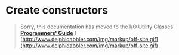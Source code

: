 <a href='Hidden comment: 
$Rev$
$Date$
'></a>

# Create constructors #

> Sorry, this documentation has moved to the I/O Utility Classes **[Programmers' Guide](http://wiki.delphidabbler.com/index.php/Docs/TPJPipeCreate)** ![http://www.delphidabbler.com/img/markup/off-site.gif](http://www.delphidabbler.com/img/markup/off-site.gif)
